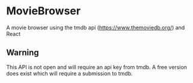 # MovieBrowser
A movie browser using the tmdb api (https://www.themoviedb.org/) and React

## Warning
This API is not open and will require an api key from tmdb. A free version does exist which will require a submission to tmdb.


